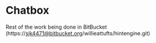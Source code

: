 # Chatbox
Rest of the work being done in BitBucket (https://sjk4471@bitbucket.org/willieattufts/hintengine.git)
